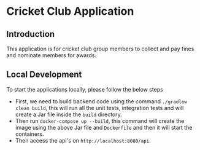# Cricket Club Application

## Introduction
 This application is for cricket club group members to collect and pay fines and nominate members for awards.
 
## Local Development
To start the applications locally, please follow the below steps

- First, we need to build backend code using the command `./gradlew clean build`, this will run all the unit tests, integration tests and will create a Jar file inside the `build` directory.
- Then run `docker-compose up --build`, this command will create the image using the above Jar file and `Dockerfile` and then it will start the containers.
- Then access the api's on `http://localhost:8080/api`.

